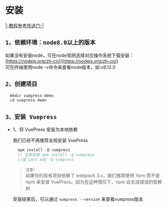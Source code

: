# 安装

[|-教程参考传送门-|](https://segmentfault.com/a/1190000017055963)

## `1、依赖环境：node8.0以上的版本`
如果没有安装node，可在node官网选择对应操作系统下载安装：[https://nodejs.org/zh-cn/](https://nodejs.org/zh-cn/) <br>
可在终端使用node -v命令来查看node版本，如:v8.12.0

## `2、创建项目`
  ```js
    mkdir vuepress-demo
    cd vuepress-demo
  ```

## `3、安装 Vuepress`
+ 1、将 VuePress 安装为本地依赖

  我们已经不再推荐全局安装 VuePress
  ```js
    npm install -D vuepress 
    // 全局安装 npm install -g vuepress
    //或 yarn add -D vuepress
  ```
  > `注意`:<br>
  如果你的现有项目依赖了 webpack 3.x，我们推荐使用 Yarn 而不是 npm 来安装 VuePress。因为在这种情形下，npm 会生成错误的依赖树

  安装结束后，可以通过 `vuepress --version` 来查看vuepress版本